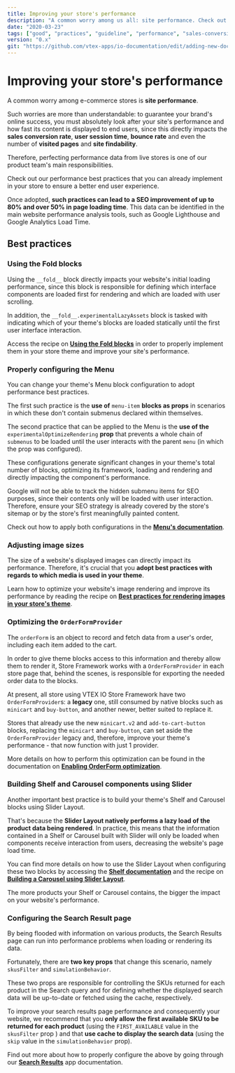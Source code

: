 ```yaml
---
title: Improving your store's performance
description: "A common worry among us all: site performance. Check out now the good practices you must adopt in order to "
date: "2020-03-23"
tags: ["good", "practices", "guideline", "performance", "sales-conversion", "site"]
version: "0.x"
git: "https://github.com/vtex-apps/io-documentation/edit/adding-new-docs/docs/en/Recipes/development/configuring-an-edition-app.md"
---
```


# Improving your store's performance

A common worry among e-commerce stores is **site performance**.

Such worries are more than understandable: to guarantee your brand's online success, you must absolutely look after your site's performance and how fast its content is displayed to end users, since this directly impacts the **sales conversion rate**, **user session time**, **bounce rate** and even the number of **visited pages** and **site findability**. 

Therefore, perfecting performance data from live stores is one of our product team's main responsibilities.

Check out our performance best practices that you can already implement in your store to ensure a better end user experience.

<div class="alert alert-info">
Once adopted, <strong>such practices can lead to a SEO improvement of up to 80% and over 50% in page loading time</strong>. This data can be identified in the main website performance analysis tools, such as Google Lighthouse and Google Analytics Load Time.
</div>

## Best practices

### Using the Fold blocks

Using the `__fold__` block directly impacts your website's initial loading performance, since this block is responsible for defining which interface components are loaded first for rendering and which are loaded with user scrolling.

In addition, the `__fold__.experimentalLazyAssets` block is tasked with indicating which of your theme's blocks are loaded statically until the first user interface interaction. 

Access the recipe on [**Using the Fold blocks**](https://vtex.io/docs/recipes/templates/using-the-fold-blocks/) in order to properly implement them in your store theme and improve your site's performance.

### Properly configuring the Menu

You can change your theme's Menu block configuration to adopt performance best practices. 

The first such practice is the **use of** `menu-item` **blocks as props** in scenarios in which these don't contain submenus declared within themselves.

The second practice that can be applied to the Menu is the **use of the** `experimentalOptimizeRendering` **prop** that prevents a whole chain of `submenus` to be loaded until the user interacts with the parent `menu` (in which the prop was configured).

These configurations generate significant changes in your theme's total number of blocks, optimizing its framework, loading and rendering and directly impacting the component's performance.  

<div class="alert alert-warn">
Google will not be able to track the hidden submenu items for SEO purposes, since their contents only will be loaded with user interaction. Therefore, ensure your SEO strategy is already covered by the store's sitemap or by the store's first meaningfully painted content.
</div>

Check out how to apply both configurations in the [**Menu's documentation**](https://vtex.io/docs/components/all/vtex.menu@2.24.1/).

### Adjusting image sizes

The size of a website's displayed images can directly impact its performance. Therefore, it's crucial that you **adopt best practices with regards to which media is used in your theme**.

Learn how to optimize your website's image rendering and improve its performance by reading the recipe on [**Best practices for rendering images in your store's theme**](https://vtex.io/docs/recipes/templates/best-practices-for-rendering-images-in-your-stores-theme/).

### Optimizing the `OrderFormProvider`

The `orderForm` is an object to record and fetch data from a user's order, including each item added to the cart.

In order to give theme blocks access to this information and thereby allow them to render it, Store Framework works with a `OrderFormProvider` in each store page that, behind the scenes, is responsible for exporting the needed order data to the blocks.

At present, all store using VTEX IO Store Framework have two `OrderFormProvider`s: a **legacy** one, still consumed by native blocks such as `minicart` and `buy-button`, and another newer, better suited to replace it.

Stores that already use the new `minicart.v2` and `add-to-cart-button` blocks, replacing the `minicart` and `buy-button`, can set aside the `OrderFormProvider` legacy and, therefore, improve your theme's performance - that now function with just 1 provider.

More details on how to perform this optimization can be found in the documentation on [**Enabling OrderForm optimization**](https://vtex.io/docs/recipes/store-management/enabling-order-form-optimization/).

### Building Shelf and Carousel components using Slider

Another important best practice is to build your theme's Shelf and Carousel blocks using Slider Layout.

That's because the **Slider Layout natively performs a lazy load of the product data being rendered**. In practice, this means that the information contained in a Shelf or Carousel built with Slider will only be loaded when components receive interaction from users, decreasing the website's page load time.

You can find more details on how to use the Slider Layout when configuring these two blocks by accessing the [**Shelf documentation**](https://vtex.io/docs/components/all/vtex.shelf/) and the recipe on [**Building a Carousel using Slider Layout**](https://vtex.io/docs/recipes/templates/building-a-carousel-using-slider-layout/).

<div class="alert alert-info">
The more products your Shelf or Carousel contains, the bigger the impact on your website's performance.
</div>

### Configuring the Search Result page

By being flooded with information on various products, the Search Results page can run into performance problems when loading or rendering its data.

Fortunately, there are **two key props** that change this scenario, namely `skusFilter` and `simulationBehavior`.

These two props are responsible for controlling the SKUs returned for each product in the Search query and for defining whether the displayed search data will be up-to-date or fetched using the cache, respectively.

To improve your search results page performance and consequently your website, we recommend that you **only allow the first available SKU to be returned for each product** (using the `FIRST_AVAILABLE` value in the `skusFilter` prop ) and that **use cache to display the search data** (using the `skip` value in the `simulationBehavior` prop).

Find out more about how to properly configure the above by going through our [**Search Results**]() app documentation.
